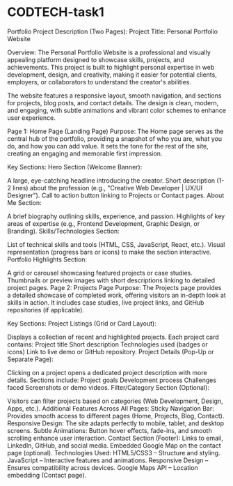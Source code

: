 # CODTECH-task1

Portfolio Project Description (Two Pages):
Project Title:
Personal Portfolio Website

Overview:
The Personal Portfolio Website is a professional and visually appealing platform designed to showcase skills, projects, and achievements. This project is built to highlight personal expertise in web development, design, and creativity, making it easier for potential clients, employers, or collaborators to understand the creator's abilities.

The website features a responsive layout, smooth navigation, and sections for projects, blog posts, and contact details. The design is clean, modern, and engaging, with subtle animations and vibrant color schemes to enhance user experience.

Page 1: Home Page (Landing Page)
Purpose:
The Home page serves as the central hub of the portfolio, providing a snapshot of who you are, what you do, and how you can add value. It sets the tone for the rest of the site, creating an engaging and memorable first impression.

Key Sections:
Hero Section (Welcome Banner):

A large, eye-catching headline introducing the creator.
Short description (1-2 lines) about the profession (e.g., "Creative Web Developer | UX/UI Designer").
Call to action button linking to Projects or Contact pages.
About Me Section:

A brief biography outlining skills, experience, and passion.
Highlights of key areas of expertise (e.g., Frontend Development, Graphic Design, or Branding).
Skills/Technologies Section:

List of technical skills and tools (HTML, CSS, JavaScript, React, etc.).
Visual representation (progress bars or icons) to make the section interactive.
Portfolio Highlights Section:

A grid or carousel showcasing featured projects or case studies.
Thumbnails or preview images with short descriptions linking to detailed project pages.
Page 2: Projects Page
Purpose:
The Projects page provides a detailed showcase of completed work, offering visitors an in-depth look at skills in action. It includes case studies, live project links, and GitHub repositories (if applicable).

Key Sections:
Project Listings (Grid or Card Layout):

Displays a collection of recent and highlighted projects.
Each project card contains:
Project title
Short description
Technologies used (badges or icons)
Link to live demo or GitHub repository.
Project Details (Pop-Up or Separate Page):

Clicking on a project opens a dedicated project description with more details.
Sections include:
Project goals
Development process
Challenges faced
Screenshots or demo videos.
Filter/Category Section (Optional):

Visitors can filter projects based on categories (Web Development, Design, Apps, etc.).
Additional Features Across All Pages:
Sticky Navigation Bar:
Provides smooth access to different pages (Home, Projects, Blog, Contact).
Responsive Design:
The site adapts perfectly to mobile, tablet, and desktop screens.
Subtle Animations:
Button hover effects, fade-ins, and smooth scrolling enhance user interaction.
Contact Section (Footer):
Links to email, LinkedIn, GitHub, and social media.
Embedded Google Map on the contact page (optional).
Technologies Used:
HTML5/CSS3 – Structure and styling.
JavaScript – Interactive features and animations.
Responsive Design – Ensures compatibility across devices.
Google Maps API – Location embedding (Contact page).
